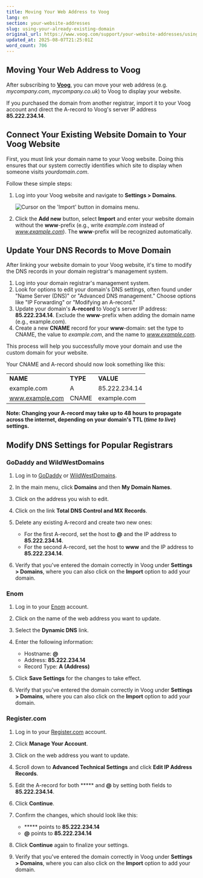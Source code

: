 ```yaml
---
title: Moving Your Web Address to Voog
lang: en
section: your-website-addresses
slug: using-your-already-existing-domain
original_url: https://www.voog.com/support/your-website-addresses/using-your-already-existing-domain
updated_at: 2025-08-07T21:25:01Z
word_count: 706
---
```

## Moving Your Web Address to Voog

After subscribing to [**Voog**](/pricing), you can move your web address (e.g. *mycompany.com*, *mycompany.co.uk*) to Voog to display your website.

If you purchased the domain from another registrar, import it to your Voog account and direct the A-record to Voog's server IP address **85.222.234.14**.

## Connect Your Existing Website Domain to Your Voog Website

First, you must link your domain name to your Voog website. Doing this ensures that our system correctly identifies which site to display when someone visits *yourdomain.com*.  
  
 Follow these simple steps:  
  

1. Log into your Voog website and navigate to **Settings > Domains**.

   ![Cursor on the 'Import' button in domains menu.](https://media.voog.com/0000/0036/2183/photos/Importing_a_domain_block.webp "Cursor on the 'Import' button in domains menu.")
2. Click the **Add new** button, select **Import** and enter your website domain without the **www**-prefix (e.g., write *example.com* instead of *www.example.com*). The **www**-prefix will be recognized automatically.

## Update Your DNS Records to Move Domain

After linking your website domain to your Voog website, it's time to modify the DNS records in your domain registrar's management system.

1. Log into your domain registrar's management system.
2. Look for options to edit your domain's DNS settings, often found under "Name Server (DNS)" or "Advanced DNS management." Choose options like "IP Forwarding" or "Modifying an A-record."
3. Update your domain's **A-record** to Voog's server IP address: **85.222.234.14**. Exclude the **www**-prefix when adding the domain name (e.g., example.com).
4. Create a new **CNAME** record for your **www**-domain: set the type to CNAME, the value to *example.com*, and the name to *www.example.com*.

This process will help you successfully move your domain and use the custom domain for your website.

Your CNAME and A-record should now look something like this:

|  |  |  |
| --- | --- | --- |
| **NAME** | **TYPE** | **VALUE** |
| example.com | A | 85.222.234.14 |
| www.example.com | CNAME | example.com |

  

**Note: Changing your A-record may take up to 48 hours to propagate across the internet, depending on your domain's TTL (*time to live*) settings.**

## Modify DNS Settings for Popular Registrars

### GoDaddy and WildWestDomains

1. Log in to [GoDaddy](https://www.godaddy.com/) or [WildWestDomains](https://www.wildwestdomains.com/).
2. In the main menu, click **Domains** and then **My Domain Names**.
3. Click on the address you wish to edit.
4. Click on the link **Total DNS Control and MX Records**.
5. Delete any existing A-record and create two new ones:

   - For the first A-record, set the host to **@** and the IP address to **85.222.234.14**.
   - For the second A-record, set the host to **www** and the IP address to **85.222.234.14**.
6. Verify that you've entered the domain correctly in Voog under **Settings > Domains**, where you can also click on the **Import** option to add your domain.

### Enom

1. Log in to your [Enom](https://www.enom.com/Login.asp) account.
2. Click on the name of the web address you want to update.
3. Select the **Dynamic DNS** link.
4. Enter the following information:

   - Hostname: **@**
   - Address: **85.222.234.14**
   - Record Type: **A (Address)**
5. Click **Save Settings** for the changes to take effect.
6. Verify that you've entered the domain correctly in Voog under **Settings > Domains**, where you can also click on the **Import** option to add your domain.

### Register.com

1. Log in to your [Register.com](https://www.register.com/myaccount/productdisplay.rcmx) account.
2. Click **Manage Your Account**.
3. Click on the web address you want to update.
4. Scroll down to **Advanced Technical Settings** and click **Edit IP Address Records**.
5. Edit the A-record for both ***** and **@** by setting both fields to **85.222.234.14**.
6. Click **Continue**.
7. Confirm the changes, which should look like this:

   - ***** points to **85.222.234.14**
   - **@** points to **85.222.234.14**
8. Click **Continue** again to finalize your settings.
9. Verify that you've entered the domain correctly in Voog under **Settings > Domains**, where you can also click on the **Import** option to add your domain.
